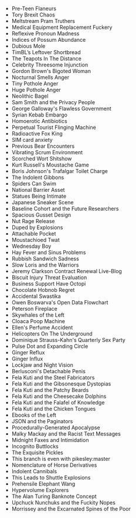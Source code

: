 * Pre-Teen Flaneurs
* Tory Brexit Chaos
* Meltstream Pram Truthers
* Medical Equipment Replacement Fuckery
* Reflexive Pronoun Madness
* Indices of Possum Abundance
* Dubious Mole
* TimBL’s Leftover Shortbread
* The Teapots In The Distance
* Celebrity Threesome Injunction
* Gordon Brown's Bigoted Woman 
* Nocturnal Smells Anger
* Tiny Pothole Anger
* Huge Pothole Anger
* Neolithic Bagel
* Sam Smith and the Privacy People
* George Galloway's Flawless Government
* Syrian Kebab Embargo
* Homoerotic Antibiotics
* Perpetual Tourist Flinging Machine
* Radioactive Fox King
* SIM card anxiety
* Previous Bear Encounters
* Vibrating Scrum Environment
* Scorched Wort Shitshow
* Kurt Russell's Moustache Game
* Boris Johnson's Trafalgar Toilet Charge
* The Indolent Gibbons
* Spiders Can Swim
* National Barrier Asset
* Statues Being Intimate
* Japanese Sneaker Scene
* Baseline Cohort and the Future Researchers
* Spacious Gusset Design
* Nut Rage Release
* Duped by Explosions
* Attachable Pocket
* Moustachioed Twat
* Wednesday Boy
* Hay Fever and Sinus Problems
* Rubbish Sandwich Sadness
* Slow Loris and the Warriors
* Jeremy Clarkson Contract Renewal Live-Blog
* Biscuit Injury Threat Evaluation
* Business Support Have Octopi
* Chocolate Hobnob Regret
* Accidental Swastika
* Owen Boswarva's Open Data Flowchart
* Peterson Fireplace
* Skywhales of the Left
* Cloaca Poop Machine
* Ellen's Perfume Accident
* Helicopters On The Underground
* Dominique Strauss-Kahn's Quarterly Sex Party
* Pulse Dot and Expanding Circle
* Ginger Reflux
* Ginger Influx
* Lockjaw and Night Vision
* Berlusconi's Detachable Penis
* Fela Kuti and the Steel Fabricators
* Fela Kuti and the Gibsonesque Dystopias
* Fela Kuti and the Patchy Beards
* Fela Kuti and the Cheesecake Dolphins
* Fela Kuti and the Falafel of Knowledge
* Fela Kuti and the Chicken Tongues
* Ebooks of the Left
* JSON and the Paginators
* Procedurally-Generated Apocalypse
* Malky Mackay and the Racist Text Messages
* Midnight Faxes and Intimidation
* Incognito Buttlocks 
* The Exquisite Pickles
* This branch is even with pikesley:master
* Nomenclature of Horse Derivatives
* Indolent Cannibals
* This Leads to Shuttle Explosions
* Prehensile Elephant Wang
* Hypervolume Explorers
* The Alan Turing Banknote Concept
* Upchuck Nunchuks and the Fuckity Nopes
* Morrissey and the Excarnated Spines of the Poor
